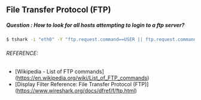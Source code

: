 ## File Transfer Protocol (FTP)
##### Question : How to look for all hosts attempting to login to a ftp server?
```bash
$ tshark -i "eth0" -Y "ftp.request.command==USER || ftp.request.command==PASS"
```

###### REFERENCE:

* [Wikipedia - List of FTP commands]
(https://en.wikipedia.org/wiki/List_of_FTP_commands)
* [Display Filter Reference: File Transfer Protocol (FTP)]
(https://www.wireshark.org/docs/dfref/f/ftp.html)
